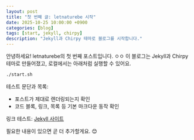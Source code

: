 ```yaml
---
layout: post
title: "첫 번째 글: letnaturebe 시작"
date: 2025-10-25 10:00:00 +0900
categories: [blog]
tags: [start, jekyll, chirpy]
description: "Jekyll과 Chirpy 테마로 블로그를 시작합니다."
---
```


안녕하세요! letnaturebe의 첫 번째 포스트입니다.
ㅇㅇ
이 블로그는 Jekyll과 Chirpy 테마로 만들어졌고, 로컬에서는 아래처럼 실행할 수 있어요.

```bash
./start.sh
```

테스트 문단과 목록:

- 포스트가 제대로 렌더링되는지 확인
- 코드 블록, 링크, 목록 등 기본 마크다운 동작 확인

링크 테스트: [Jekyll 사이트](https://jekyllrb.com)

필요한 내용이 있으면 곧 더 추가할게요. 😊

